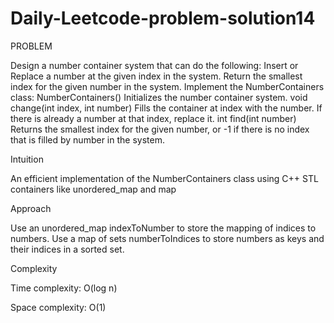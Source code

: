# Daily-Leetcode-problem-solution14

PROBLEM

Design a number container system that can do the following:
Insert or Replace a number at the given index in the system.
Return the smallest index for the given number in the system.
Implement the NumberContainers class:
NumberContainers() Initializes the number container system.
void change(int index, int number) Fills the container at index with the number. If there is already a number at that index, replace it.
int find(int number) Returns the smallest index for the given number, or -1 if there is no index that is filled by number in the system.

Intuition

An efficient implementation of the NumberContainers class using C++ STL containers like unordered_map and map

Approach

Use an unordered_map indexToNumber to store the mapping of indices to numbers.
Use a map of sets numberToIndices to store numbers as keys and their indices in a sorted set.

Complexity

Time complexity:
O(log n)

Space complexity:
O(1)
